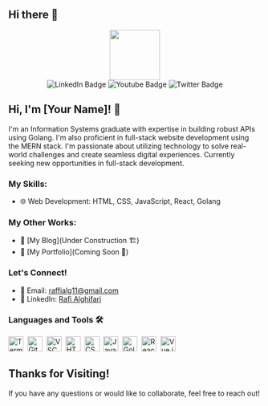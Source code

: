 ## Hi there 👋

<div id="header" align="center">
  <img src="https://media.giphy.com/media/M9gbBd9nbDrOTu1Mqx/giphy.gif" width="100"/>
  <div id="badges">
    <img src="https://img.shields.io/badge/LinkedIn-blue?style=for-the-badge&logo=linkedin&logoColor=white" alt="LinkedIn Badge"/>
    <img src="https://img.shields.io/badge/YouTube-red?style=for-the-badge&logo=youtube&logoColor=white" alt="Youtube Badge"/>
    <img src="https://img.shields.io/badge/Twitter-blue?style=for-the-badge&logo=twitter&logoColor=white" alt="Twitter Badge"/>
  </div>
  <img src="https://komarev.com/ghpvc/?username=rafialg11&style=flat-square&color=blue" alt=""/>
</div>

## Hi, I'm [Your Name]! 👋
I'm an Information Systems graduate with expertise in building robust APIs using Golang. I'm also proficient in full-stack website development using the MERN stack. I'm passionate about utilizing technology to solve real-world challenges and create seamless digital experiences. Currently seeking new opportunities in full-stack development.

### My Skills:
- 🌐 Web Development: HTML, CSS, JavaScript, React, Golang

### My Other Works:
- 📝 [My Blog](Under Construction 🏗️)
- 📂 [My Portfolio](Coming Soon 🚀)

### Let's Connect!
- 📧 Email: raffialg11@gmail.com
- 💼 LinkedIn: [Rafi Alghifari](https://linkedin.com/in/rafi-alghifari])

### Languages and Tools 🛠️

<img src="https://cdn.jsdelivr.net/gh/devicons/devicon/icons/bash/bash-original.svg" alt="Terminal" width="30" height="30"/>&nbsp;
<img src="https://cdn.jsdelivr.net/gh/devicons/devicon/icons/git/git-original.svg" alt="Git" width="30" height="30"/>&nbsp;
<img src="https://cdn.jsdelivr.net/gh/devicons/devicon/icons/vscode/vscode-original.svg" alt="VSCode" width="30" height="30"/>&nbsp;
<img src="https://cdn.jsdelivr.net/gh/devicons/devicon/icons/html5/html5-original.svg" alt="HTML5" width="30" height="30"/>&nbsp;
<img src="https://cdn.jsdelivr.net/gh/devicons/devicon/icons/css3/css3-original.svg" alt="CSS3" width="30" height="30"/>&nbsp;
<img src="https://cdn.jsdelivr.net/gh/devicons/devicon/icons/javascript/javascript-original.svg" alt="JavaScript" width="30" height="30"/>&nbsp;
<img src="https://cdn.jsdelivr.net/gh/devicons/devicon/icons/go/go-original.svg" alt="Golang" width="30" height="30"/>&nbsp;
<img src="https://cdn.jsdelivr.net/gh/devicons/devicon/icons/react/react-original.svg" alt="React" width="30" height="30"/>&nbsp;
<img src="https://cdn.jsdelivr.net/gh/devicons/devicon/icons/vuejs/vuejs-original.svg" alt="Vue.js" width="30" height="30"/>&nbsp;

## Thanks for Visiting!
If you have any questions or would like to collaborate, feel free to reach out!
